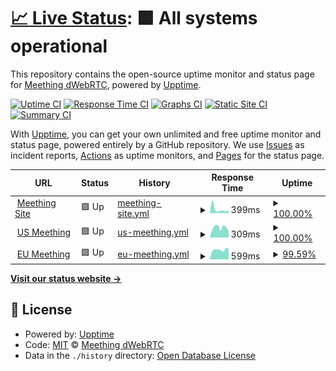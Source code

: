 # [📈 Live Status](https://meething.github.io/uptime): <!--live status--> **🟩 All systems operational**

This repository contains the open-source uptime monitor and status page for [Meething dWebRTC](https://meething.space), powered by [Upptime](https://github.com/upptime/upptime).

[![Uptime CI](https://github.com/koj-co/upptime/workflows/Uptime%20CI/badge.svg)](https://github.com/koj-co/upptime/actions?query=workflow%3A%22Uptime+CI%22)
[![Response Time CI](https://github.com/koj-co/upptime/workflows/Response%20Time%20CI/badge.svg)](https://github.com/koj-co/upptime/actions?query=workflow%3A%22Response+Time+CI%22)
[![Graphs CI](https://github.com/koj-co/upptime/workflows/Graphs%20CI/badge.svg)](https://github.com/koj-co/upptime/actions?query=workflow%3A%22Graphs+CI%22)
[![Static Site CI](https://github.com/koj-co/upptime/workflows/Static%20Site%20CI/badge.svg)](https://github.com/koj-co/upptime/actions?query=workflow%3A%22Static+Site+CI%22)
[![Summary CI](https://github.com/koj-co/upptime/workflows/Summary%20CI/badge.svg)](https://github.com/koj-co/upptime/actions?query=workflow%3A%22Summary+CI%22)

With [Upptime](https://upptime.js.org), you can get your own unlimited and free uptime monitor and status page, powered entirely by a GitHub repository. We use [Issues](https://github.com/meething/uptime/issues) as incident reports, [Actions](https://github.com/meething/uptime/actions) as uptime monitors, and [Pages](https://meething.github.io/uptime) for the status page.

<!--start: status pages-->
<!-- This summary is generated by Upptime (https://github.com/upptime/upptime) -->
<!-- Do not edit this manually, your changes will be overwritten -->
<!-- prettier-ignore -->
| URL | Status | History | Response Time | Uptime |
| --- | ------ | ------- | ------------- | ------ |
| <img alt="" src="https://favicons.githubusercontent.com/meething.space" height="13"> [Meething Site](https://meething.space) | 🟩 Up | [meething-site.yml](https://github.com/meething/uptime/commits/master/history/meething-site.yml) | <details><summary><img alt="Response time graph" src="./graphs/meething-site/response-time-week.png" height="20"> 399ms</summary><br><a href="https://meething.github.io/uptime/history/meething-site"><img alt="Response time 297" src="https://img.shields.io/endpoint?url=https%3A%2F%2Fraw.githubusercontent.com%2Fmeething%2Fuptime%2Fmaster%2Fapi%2Fmeething-site%2Fresponse-time.json"></a><br><a href="https://meething.github.io/uptime/history/meething-site"><img alt="24-hour response time 260" src="https://img.shields.io/endpoint?url=https%3A%2F%2Fraw.githubusercontent.com%2Fmeething%2Fuptime%2Fmaster%2Fapi%2Fmeething-site%2Fresponse-time-day.json"></a><br><a href="https://meething.github.io/uptime/history/meething-site"><img alt="7-day response time 399" src="https://img.shields.io/endpoint?url=https%3A%2F%2Fraw.githubusercontent.com%2Fmeething%2Fuptime%2Fmaster%2Fapi%2Fmeething-site%2Fresponse-time-week.json"></a><br><a href="https://meething.github.io/uptime/history/meething-site"><img alt="30-day response time 283" src="https://img.shields.io/endpoint?url=https%3A%2F%2Fraw.githubusercontent.com%2Fmeething%2Fuptime%2Fmaster%2Fapi%2Fmeething-site%2Fresponse-time-month.json"></a><br><a href="https://meething.github.io/uptime/history/meething-site"><img alt="1-year response time 298" src="https://img.shields.io/endpoint?url=https%3A%2F%2Fraw.githubusercontent.com%2Fmeething%2Fuptime%2Fmaster%2Fapi%2Fmeething-site%2Fresponse-time-year.json"></a></details> | <details><summary><a href="https://meething.github.io/uptime/history/meething-site">100.00%</a></summary><a href="https://meething.github.io/uptime/history/meething-site"><img alt="All-time uptime 99.96%" src="https://img.shields.io/endpoint?url=https%3A%2F%2Fraw.githubusercontent.com%2Fmeething%2Fuptime%2Fmaster%2Fapi%2Fmeething-site%2Fuptime.json"></a><br><a href="https://meething.github.io/uptime/history/meething-site"><img alt="24-hour uptime 100.00%" src="https://img.shields.io/endpoint?url=https%3A%2F%2Fraw.githubusercontent.com%2Fmeething%2Fuptime%2Fmaster%2Fapi%2Fmeething-site%2Fuptime-day.json"></a><br><a href="https://meething.github.io/uptime/history/meething-site"><img alt="7-day uptime 100.00%" src="https://img.shields.io/endpoint?url=https%3A%2F%2Fraw.githubusercontent.com%2Fmeething%2Fuptime%2Fmaster%2Fapi%2Fmeething-site%2Fuptime-week.json"></a><br><a href="https://meething.github.io/uptime/history/meething-site"><img alt="30-day uptime 100.00%" src="https://img.shields.io/endpoint?url=https%3A%2F%2Fraw.githubusercontent.com%2Fmeething%2Fuptime%2Fmaster%2Fapi%2Fmeething-site%2Fuptime-month.json"></a><br><a href="https://meething.github.io/uptime/history/meething-site"><img alt="1-year uptime 100.00%" src="https://img.shields.io/endpoint?url=https%3A%2F%2Fraw.githubusercontent.com%2Fmeething%2Fuptime%2Fmaster%2Fapi%2Fmeething-site%2Fuptime-year.json"></a></details>
| <img alt="" src="https://favicons.githubusercontent.com/us.meething.space" height="13"> [US Meething](https://us.meething.space) | 🟩 Up | [us-meething.yml](https://github.com/meething/uptime/commits/master/history/us-meething.yml) | <details><summary><img alt="Response time graph" src="./graphs/us-meething/response-time-week.png" height="20"> 309ms</summary><br><a href="https://meething.github.io/uptime/history/us-meething"><img alt="Response time 285" src="https://img.shields.io/endpoint?url=https%3A%2F%2Fraw.githubusercontent.com%2Fmeething%2Fuptime%2Fmaster%2Fapi%2Fus-meething%2Fresponse-time.json"></a><br><a href="https://meething.github.io/uptime/history/us-meething"><img alt="24-hour response time 209" src="https://img.shields.io/endpoint?url=https%3A%2F%2Fraw.githubusercontent.com%2Fmeething%2Fuptime%2Fmaster%2Fapi%2Fus-meething%2Fresponse-time-day.json"></a><br><a href="https://meething.github.io/uptime/history/us-meething"><img alt="7-day response time 309" src="https://img.shields.io/endpoint?url=https%3A%2F%2Fraw.githubusercontent.com%2Fmeething%2Fuptime%2Fmaster%2Fapi%2Fus-meething%2Fresponse-time-week.json"></a><br><a href="https://meething.github.io/uptime/history/us-meething"><img alt="30-day response time 334" src="https://img.shields.io/endpoint?url=https%3A%2F%2Fraw.githubusercontent.com%2Fmeething%2Fuptime%2Fmaster%2Fapi%2Fus-meething%2Fresponse-time-month.json"></a><br><a href="https://meething.github.io/uptime/history/us-meething"><img alt="1-year response time 291" src="https://img.shields.io/endpoint?url=https%3A%2F%2Fraw.githubusercontent.com%2Fmeething%2Fuptime%2Fmaster%2Fapi%2Fus-meething%2Fresponse-time-year.json"></a></details> | <details><summary><a href="https://meething.github.io/uptime/history/us-meething">100.00%</a></summary><a href="https://meething.github.io/uptime/history/us-meething"><img alt="All-time uptime 99.98%" src="https://img.shields.io/endpoint?url=https%3A%2F%2Fraw.githubusercontent.com%2Fmeething%2Fuptime%2Fmaster%2Fapi%2Fus-meething%2Fuptime.json"></a><br><a href="https://meething.github.io/uptime/history/us-meething"><img alt="24-hour uptime 100.00%" src="https://img.shields.io/endpoint?url=https%3A%2F%2Fraw.githubusercontent.com%2Fmeething%2Fuptime%2Fmaster%2Fapi%2Fus-meething%2Fuptime-day.json"></a><br><a href="https://meething.github.io/uptime/history/us-meething"><img alt="7-day uptime 100.00%" src="https://img.shields.io/endpoint?url=https%3A%2F%2Fraw.githubusercontent.com%2Fmeething%2Fuptime%2Fmaster%2Fapi%2Fus-meething%2Fuptime-week.json"></a><br><a href="https://meething.github.io/uptime/history/us-meething"><img alt="30-day uptime 99.77%" src="https://img.shields.io/endpoint?url=https%3A%2F%2Fraw.githubusercontent.com%2Fmeething%2Fuptime%2Fmaster%2Fapi%2Fus-meething%2Fuptime-month.json"></a><br><a href="https://meething.github.io/uptime/history/us-meething"><img alt="1-year uptime 99.98%" src="https://img.shields.io/endpoint?url=https%3A%2F%2Fraw.githubusercontent.com%2Fmeething%2Fuptime%2Fmaster%2Fapi%2Fus-meething%2Fuptime-year.json"></a></details>
| <img alt="" src="https://favicons.githubusercontent.com/eu.meething.space" height="13"> [EU Meething](https://eu.meething.space) | 🟩 Up | [eu-meething.yml](https://github.com/meething/uptime/commits/master/history/eu-meething.yml) | <details><summary><img alt="Response time graph" src="./graphs/eu-meething/response-time-week.png" height="20"> 599ms</summary><br><a href="https://meething.github.io/uptime/history/eu-meething"><img alt="Response time 561" src="https://img.shields.io/endpoint?url=https%3A%2F%2Fraw.githubusercontent.com%2Fmeething%2Fuptime%2Fmaster%2Fapi%2Feu-meething%2Fresponse-time.json"></a><br><a href="https://meething.github.io/uptime/history/eu-meething"><img alt="24-hour response time 651" src="https://img.shields.io/endpoint?url=https%3A%2F%2Fraw.githubusercontent.com%2Fmeething%2Fuptime%2Fmaster%2Fapi%2Feu-meething%2Fresponse-time-day.json"></a><br><a href="https://meething.github.io/uptime/history/eu-meething"><img alt="7-day response time 599" src="https://img.shields.io/endpoint?url=https%3A%2F%2Fraw.githubusercontent.com%2Fmeething%2Fuptime%2Fmaster%2Fapi%2Feu-meething%2Fresponse-time-week.json"></a><br><a href="https://meething.github.io/uptime/history/eu-meething"><img alt="30-day response time 617" src="https://img.shields.io/endpoint?url=https%3A%2F%2Fraw.githubusercontent.com%2Fmeething%2Fuptime%2Fmaster%2Fapi%2Feu-meething%2Fresponse-time-month.json"></a><br><a href="https://meething.github.io/uptime/history/eu-meething"><img alt="1-year response time 563" src="https://img.shields.io/endpoint?url=https%3A%2F%2Fraw.githubusercontent.com%2Fmeething%2Fuptime%2Fmaster%2Fapi%2Feu-meething%2Fresponse-time-year.json"></a></details> | <details><summary><a href="https://meething.github.io/uptime/history/eu-meething">99.59%</a></summary><a href="https://meething.github.io/uptime/history/eu-meething"><img alt="All-time uptime 97.77%" src="https://img.shields.io/endpoint?url=https%3A%2F%2Fraw.githubusercontent.com%2Fmeething%2Fuptime%2Fmaster%2Fapi%2Feu-meething%2Fuptime.json"></a><br><a href="https://meething.github.io/uptime/history/eu-meething"><img alt="24-hour uptime 100.00%" src="https://img.shields.io/endpoint?url=https%3A%2F%2Fraw.githubusercontent.com%2Fmeething%2Fuptime%2Fmaster%2Fapi%2Feu-meething%2Fuptime-day.json"></a><br><a href="https://meething.github.io/uptime/history/eu-meething"><img alt="7-day uptime 99.59%" src="https://img.shields.io/endpoint?url=https%3A%2F%2Fraw.githubusercontent.com%2Fmeething%2Fuptime%2Fmaster%2Fapi%2Feu-meething%2Fuptime-week.json"></a><br><a href="https://meething.github.io/uptime/history/eu-meething"><img alt="30-day uptime 99.91%" src="https://img.shields.io/endpoint?url=https%3A%2F%2Fraw.githubusercontent.com%2Fmeething%2Fuptime%2Fmaster%2Fapi%2Feu-meething%2Fuptime-month.json"></a><br><a href="https://meething.github.io/uptime/history/eu-meething"><img alt="1-year uptime 97.26%" src="https://img.shields.io/endpoint?url=https%3A%2F%2Fraw.githubusercontent.com%2Fmeething%2Fuptime%2Fmaster%2Fapi%2Feu-meething%2Fuptime-year.json"></a></details>

<!--end: status pages-->

[**Visit our status website →**](https://meething.github.io/uptime)

## 📄 License

- Powered by: [Upptime](https://github.com/upptime/upptime)
- Code: [MIT](./LICENSE) © [Meething dWebRTC](https://meething.space)
- Data in the `./history` directory: [Open Database License](https://opendatacommons.org/licenses/odbl/1-0/)
